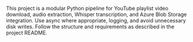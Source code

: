 <!-- Use this file to provide workspace-specific custom instructions to Copilot. For more details, visit https://code.visualstudio.com/docs/copilot/copilot-customization#_use-a-githubcopilotinstructionsmd-file -->

This project is a modular Python pipeline for YouTube playlist video download, audio extraction, Whisper transcription, and Azure Blob Storage integration. Use async where appropriate, logging, and avoid unnecessary disk writes. Follow the structure and requirements as described in the project README.
